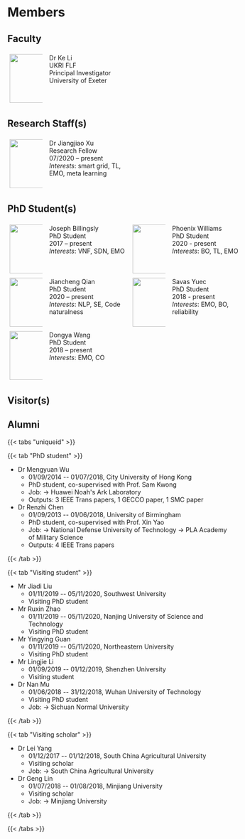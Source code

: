 # Members

<link rel="stylesheet" href="/academicons/academicons-1.9.0/css/academicons.min.css"/>

<style>

.grid-container {
    display: grid;
    grid-template-columns: 15% 35% 15% 35%;
    grid-gap: 15px;
    background-color: transparent;
    padding: 5px;
    align-content: left;
}

</style>

## Faculty

<div class="grid-container">
    <div class="item1">
        <img src="/media/KL2.jpeg" width="150px", height="110px">
    </div>
    <div class="item2">
        Dr Ke Li<br>
        UKRI FLF<br>
        Principal Investigator<br>
        University of Exeter<br>
        <a href="/CV-KL.pdf"><i class="ai ai-cv ai-lg"></i></a> <a href="https://scholar.google.co.uk/citations?user=lUFU8KsAAAAJ&hl=en"><i class="ai ai-google-scholar ai-lg"></i></a> <a href="https://dblp.uni-trier.de/pers/hd/l/Li_0001:Ke"><i class="ai ai-dblp ai-lg"></i></a> <a href="https://orcid.org/0000-0001-7200-4244"><i class="ai ai-orcid ai-lg"></i></a> <a href="https://www.researchgate.net/profile/Ke_Li18"><i class="ai ai-researchgate ai-lg"></i> <a href="https://arxiv.org/a/li_k_3.html"><i class="ai ai-arxiv ai-lg"></i></a>
    </div>
</div>

## Research Staff(s)

<div class="grid-container">
    <div class="item1">
        <img src="/media/JX.jpeg" width="150px", height="110px">
    </div>
    <div class="item2">
        Dr Jiangjiao Xu<br>
        Research Fellow<br>
        07/2020 – present<br>
        <em>Interests</em>: smart grid, TL, EMO, meta learning
    </div>
</div>

## PhD Student(s)

<div class="grid-container">
    <div class="item1">
        <img src="/media/JB.jpeg" width="150px", height="110px">
    </div>
    <div class="item2">
        Joseph Billingsly<br>
        PhD Student<br>
        2017 – present<br>
        <em>Interests</em>: VNF, SDN, EMO
    </div>
    <div class="item3">
        <img src="/media/PW.jpeg" width="150px", height="110px">
    </div>
    <div class="item4">
        Phoenix Williams<br>
        PhD Student<br>
        2020 - present<br>
        <em>Interests</em>: BO, TL, EMO
    </div>
</div>

<div class="grid-container">
    <div class="item1">
        <img src="/media/JQ.jpeg" width="150px", height="110px">
    </div>
    <div class="item2">
        Jiancheng Qian<br>
        PhD Student<br>
        2020 – present<br>
        <em>Interests</em>: NLP, SE, Code naturalness
    </div>
    <div class="item3">
        <img src="/media/SY.jpeg" width="150px", height="110px">
    </div>
    <div class="item4">
        Savas Yuec<br>
        PhD Student<br>
        2018 - present<br>
        <em>Interests</em>: EMO, BO, reliability
    </div>
</div>

<div class="grid-container">
    <div class="item1">
        <img src="/media/DW.png" width="150px", height="110px">
    </div>
    <div class="item2">
        Dongya Wang<br>
        PhD Student<br>
        2018 – present<br>
        <em>Interests</em>: EMO, CO
    </div>
</div>

## Visitor(s)

## Alumni

{{< tabs "uniqueid" >}}

{{< tab "PhD student" >}}

- Dr Mengyuan Wu
    - 01/09/2014 -- 01/07/2018, City University of Hong Kong
    - PhD student, co-supervised with Prof. Sam Kwong
    - Job: -> Huawei Noah's Ark Laboratory
    - Outputs: 3 IEEE Trans papers, 1 GECCO paper, 1 SMC paper
- Dr Renzhi Chen 
    - 01/09/2013 -- 01/06/2018, University of Birmingham
    - PhD student, co-supervised with Prof. Xin Yao
    - Job: -> National Defense University of Technology -> PLA Academy of Military Science
    - Outputs: 4 IEEE Trans papers

{{< /tab >}}

{{< tab "Visiting student" >}}

- Mr Jiadi Liu
    - 01/11/2019 -- 05/11/2020, Southwest University
    - Visiting PhD student
- Mr Ruxin Zhao
    - 01/11/2019 -- 05/11/2020, Nanjing University of Science and Technology
    - Visiting PhD student
- Mr Yingying Guan
    - 01/11/2019 -- 05/11/2020, Northeastern University
    - Visiting PhD student
- Mr Lingjie Li
    - 01/09/2019 -- 01/12/2019, Shenzhen University
    - Visiting student
- Dr Nan Mu
    - 01/06/2018 -- 31/12/2018, Wuhan University of Technology
    - Visiting PhD student
    - Job: -> Sichuan Normal University


{{< /tab >}}

{{< tab "Visiting scholar" >}}

- Dr Lei Yang
    - 01/12/2017 -- 01/12/2018, South China Agricultural University
    - Visiting scholar
    - Job: -> South China Agricultural University
- Dr Geng Lin
    - 01/07/2018 -- 01/08/2018, Minjiang University
    - Visiting scholar
    - Job: -> Minjiang University

{{< /tab >}}

{{< /tabs >}}
